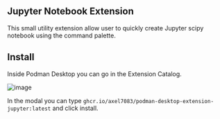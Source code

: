 ## Jupyter Notebook Extension

This small utility extension allow user to quickly create Jupyter scipy  notebook using the command palette.

## Install

Inside Podman Desktop you can go in the Extension Catalog.

![image](https://github.com/user-attachments/assets/482601c7-5b45-4360-9e91-081d122fa9f5)

In the modal you can type `ghcr.io/axel7083/podman-desktop-extension-jupyter:latest` and click install.
